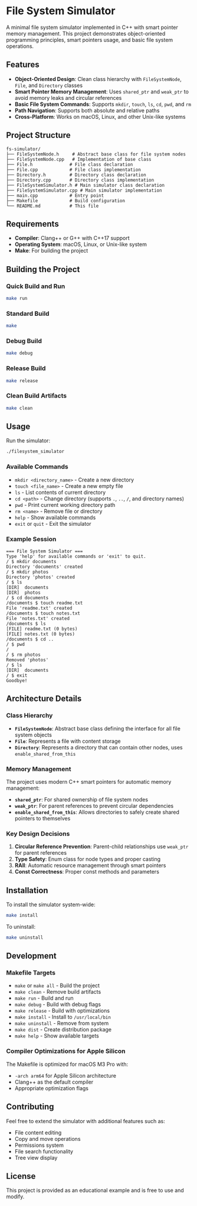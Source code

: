 # File System Simulator

A minimal file system simulator implemented in C++ with smart pointer memory management. This project demonstrates object-oriented programming principles, smart pointers usage, and basic file system operations.

## Features

- **Object-Oriented Design**: Clean class hierarchy with `FileSystemNode`, `File`, and `Directory` classes
- **Smart Pointer Memory Management**: Uses `shared_ptr` and `weak_ptr` to avoid memory leaks and circular references
- **Basic File System Commands**: Supports `mkdir`, `touch`, `ls`, `cd`, `pwd`, and `rm`
- **Path Navigation**: Supports both absolute and relative paths
- **Cross-Platform**: Works on macOS, Linux, and other Unix-like systems

## Project Structure

```
fs-simulator/
├── FileSystemNode.h     # Abstract base class for file system nodes
├── FileSystemNode.cpp   # Implementation of base class
├── File.h              # File class declaration
├── File.cpp            # File class implementation
├── Directory.h         # Directory class declaration
├── Directory.cpp       # Directory class implementation
├── FileSystemSimulator.h # Main simulator class declaration
├── FileSystemSimulator.cpp # Main simulator implementation
├── main.cpp            # Entry point
├── Makefile            # Build configuration
└── README.md           # This file
```

## Requirements

- **Compiler**: Clang++ or G++ with C++17 support
- **Operating System**: macOS, Linux, or Unix-like system
- **Make**: For building the project

## Building the Project

### Quick Build and Run
```bash
make run
```

### Standard Build
```bash
make
```

### Debug Build
```bash
make debug
```

### Release Build
```bash
make release
```

### Clean Build Artifacts
```bash
make clean
```

## Usage

Run the simulator:
```bash
./filesystem_simulator
```

### Available Commands

- `mkdir <directory_name>` - Create a new directory
- `touch <file_name>` - Create a new empty file
- `ls` - List contents of current directory
- `cd <path>` - Change directory (supports `.`, `..`, `/`, and directory names)
- `pwd` - Print current working directory path
- `rm <name>` - Remove file or directory
- `help` - Show available commands
- `exit` or `quit` - Exit the simulator

### Example Session

```
=== File System Simulator ===
Type 'help' for available commands or 'exit' to quit.
/ $ mkdir documents
Directory 'documents' created
/ $ mkdir photos
Directory 'photos' created
/ $ ls
[DIR]  documents
[DIR]  photos
/ $ cd documents
/documents $ touch readme.txt
File 'readme.txt' created
/documents $ touch notes.txt
File 'notes.txt' created
/documents $ ls
[FILE] readme.txt (0 bytes)
[FILE] notes.txt (0 bytes)
/documents $ cd ..
/ $ pwd
/
/ $ rm photos
Removed 'photos'
/ $ ls
[DIR]  documents
/ $ exit
Goodbye!
```

## Architecture Details

### Class Hierarchy

- **`FileSystemNode`**: Abstract base class defining the interface for all file system objects
- **`File`**: Represents a file with content storage
- **`Directory`**: Represents a directory that can contain other nodes, uses `enable_shared_from_this`

### Memory Management

The project uses modern C++ smart pointers for automatic memory management:

- **`shared_ptr`**: For shared ownership of file system nodes
- **`weak_ptr`**: For parent references to prevent circular dependencies
- **`enable_shared_from_this`**: Allows directories to safely create shared pointers to themselves

### Key Design Decisions

1. **Circular Reference Prevention**: Parent-child relationships use `weak_ptr` for parent references
2. **Type Safety**: Enum class for node types and proper casting
3. **RAII**: Automatic resource management through smart pointers
4. **Const Correctness**: Proper const methods and parameters

## Installation

To install the simulator system-wide:
```bash
make install
```

To uninstall:
```bash
make uninstall
```

## Development

### Makefile Targets

- `make` or `make all` - Build the project
- `make clean` - Remove build artifacts
- `make run` - Build and run
- `make debug` - Build with debug flags
- `make release` - Build with optimizations
- `make install` - Install to `/usr/local/bin`
- `make uninstall` - Remove from system
- `make dist` - Create distribution package
- `make help` - Show available targets

### Compiler Optimizations for Apple Silicon

The Makefile is optimized for macOS M3 Pro with:
- `-arch arm64` for Apple Silicon architecture
- Clang++ as the default compiler
- Appropriate optimization flags

## Contributing

Feel free to extend the simulator with additional features such as:
- File content editing
- Copy and move operations
- Permissions system
- File search functionality
- Tree view display

## License

This project is provided as an educational example and is free to use and modify.
